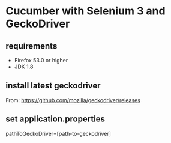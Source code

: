 # Cucumber with Selenium 3 and GeckoDriver

## requirements
* Firefox 53.0 or higher
* JDK 1.8

## install latest geckodriver
From: https://github.com/mozilla/geckodriver/releases

## set application.properties
pathToGeckoDriver=[path-to-geckodriver]
